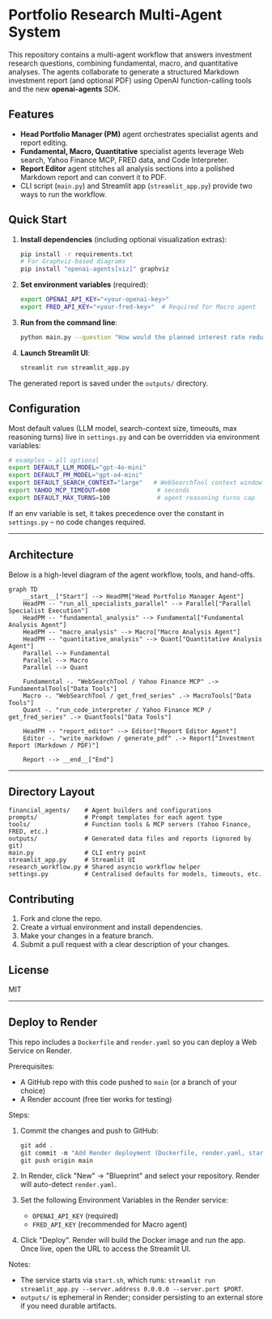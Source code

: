 # Portfolio Research Multi-Agent System

This repository contains a multi-agent workflow that answers investment research questions, combining fundamental, macro, and quantitative analyses. The agents collaborate to generate a structured Markdown investment report (and optional PDF) using OpenAI function-calling tools and the new **openai-agents** SDK.

## Features

* **Head Portfolio Manager (PM)** agent orchestrates specialist agents and report editing.
* **Fundamental, Macro, Quantitative** specialist agents leverage Web search, Yahoo Finance MCP, FRED data, and Code Interpreter.
* **Report Editor** agent stitches all analysis sections into a polished Markdown report and can convert it to PDF.
* CLI script (`main.py`) and Streamlit app (`streamlit_app.py`) provide two ways to run the workflow.

## Quick Start

1. **Install dependencies** (including optional visualization extras):

   ```bash
   pip install -r requirements.txt
   # For Graphviz-based diagrams
   pip install "openai-agents[viz]" graphviz
   ```

2. **Set environment variables** (required):

   ```bash
   export OPENAI_API_KEY="<your-openai-key>"
   export FRED_API_KEY="<your-fred-key>"  # Required for Macro agent
   ```

3. **Run from the command line**:

   ```bash
   python main.py --question "How would the planned interest rate reduction affect my holdings in GOOGL?" --risk Medium
   ```

4. **Launch Streamlit UI**:

   ```bash
   streamlit run streamlit_app.py
   ```

The generated report is saved under the `outputs/` directory.

## Configuration

Most default values (LLM model, search-context size, timeouts, max reasoning turns) live in `settings.py` and can be overridden via environment variables:

```bash
# examples – all optional
export DEFAULT_LLM_MODEL="gpt-4o-mini"
export DEFAULT_PM_MODEL="gpt-o4-mini"
export DEFAULT_SEARCH_CONTEXT="large"   # WebSearchTool context window
export YAHOO_MCP_TIMEOUT=600             # seconds
export DEFAULT_MAX_TURNS=100             # agent reasoning turns cap
```

If an env variable is set, it takes precedence over the constant in `settings.py` – no code changes required.

---

## Architecture

Below is a high-level diagram of the agent workflow, tools, and hand-offs.

```mermaid
graph TD
    __start__["Start"] --> HeadPM["Head Portfolio Manager Agent"]
    HeadPM -- "run_all_specialists_parallel" --> Parallel["Parallel Specialist Execution"]
    HeadPM -- "fundamental_analysis" --> Fundamental["Fundamental Analysis Agent"]
    HeadPM -- "macro_analysis" --> Macro["Macro Analysis Agent"]
    HeadPM -- "quantitative_analysis" --> Quant["Quantitative Analysis Agent"]
    Parallel --> Fundamental
    Parallel --> Macro
    Parallel --> Quant

    Fundamental -. "WebSearchTool / Yahoo Finance MCP" .-> FundamentalTools["Data Tools"]
    Macro -. "WebSearchTool / get_fred_series" .-> MacroTools["Data Tools"]
    Quant -. "run_code_interpreter / Yahoo Finance MCP / get_fred_series" .-> QuantTools["Data Tools"]

    HeadPM -- "report_editor" --> Editor["Report Editor Agent"]
    Editor -. "write_markdown / generate_pdf" .-> Report["Investment Report (Markdown / PDF)"]

    Report --> __end__["End"]
```

---

## Directory Layout

```
financial_agents/    # Agent builders and configurations
prompts/             # Prompt templates for each agent type
tools/               # Function tools & MCP servers (Yahoo Finance, FRED, etc.)
outputs/             # Generated data files and reports (ignored by git)
main.py              # CLI entry point
streamlit_app.py     # Streamlit UI
research_workflow.py # Shared asyncio workflow helper
settings.py          # Centralised defaults for models, timeouts, etc.
```

## Contributing

1. Fork and clone the repo.
2. Create a virtual environment and install dependencies.
3. Make your changes in a feature branch.
4. Submit a pull request with a clear description of your changes.

## License

MIT

---

## Deploy to Render

This repo includes a `Dockerfile` and `render.yaml` so you can deploy a Web Service on Render.

Prerequisites:

- A GitHub repo with this code pushed to `main` (or a branch of your choice)
- A Render account (free tier works for testing)

Steps:

1. Commit the changes and push to GitHub:

   ```powershell
   git add .
   git commit -m "Add Render deployment (Dockerfile, render.yaml, start.sh)"
   git push origin main
   ```

2. In Render, click "New" -> "Blueprint" and select your repository. Render will auto-detect `render.yaml`.

3. Set the following Environment Variables in the Render service:

   - `OPENAI_API_KEY` (required)
   - `FRED_API_KEY` (recommended for Macro agent)

4. Click "Deploy". Render will build the Docker image and run the app. Once live, open the URL to access the Streamlit UI.

Notes:

- The service starts via `start.sh`, which runs: `streamlit run streamlit_app.py --server.address 0.0.0.0 --server.port $PORT`.
- `outputs/` is ephemeral in Render; consider persisting to an external store if you need durable artifacts.